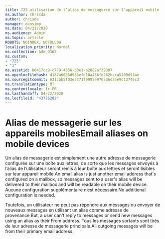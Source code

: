 ```yaml
---
title: 725 utilisation de l’alias de messagerie sur l’appareil mobile
ms.author: chrisda
author: chrisda
manager: dansimp
ms.date: 04/21/2020
ms.audience: Admin
ms.topic: article
ROBOTS: NOINDEX, NOFOLLOW
localization_priority: Normal
ms.collection: Adm_O365
ms.custom:
- "725"
- "1"
ms.assetid: b6417cc9-c779-4856-b0e1-a2882af39397
ms.openlocfilehash: d187a6686d986efd18a486fe262bcca5409d93ae
ms.sourcegitcommit: 631cbb5f03e5371f0995e976536d24e9d13746c3
ms.translationtype: MT
ms.contentlocale: fr-FR
ms.lasthandoff: 04/22/2020
ms.locfileid: "43726282"
---
```

# <a name="email-aliases-on-mobile-devices"></a><span data-ttu-id="4916c-102">Alias de messagerie sur les appareils mobiles</span><span class="sxs-lookup"><span data-stu-id="4916c-102">Email aliases on mobile devices</span></span>

<span data-ttu-id="4916c-103">Un alias de messagerie est simplement une autre adresse de messagerie configurée sur une boîte aux lettres, de sorte que les messages envoyés à l’alias de l’utilisateur seront remis à leur boîte aux lettres et seront lisibles sur leur appareil mobile.</span><span class="sxs-lookup"><span data-stu-id="4916c-103">An email alias is just another email address that's configured on a mailbox, so messages sent to a user's alias will be delivered to their mailbox and will be readable on their mobile device.</span></span> <span data-ttu-id="4916c-104">Aucune configuration supplémentaire n’est nécessaire.</span><span class="sxs-lookup"><span data-stu-id="4916c-104">No additional configuration is needed.</span></span>

<span data-ttu-id="4916c-105">Toutefois, un utilisateur ne peut pas répondre aux messages ou envoyer de nouveaux messages en utilisant un alias comme adresse de provenance.</span><span class="sxs-lookup"><span data-stu-id="4916c-105">But, a user can't reply to messages or send new messages using an alias as their From address.</span></span> <span data-ttu-id="4916c-106">Tous les messages sortants sont tirés de leur adresse de messagerie principale.</span><span class="sxs-lookup"><span data-stu-id="4916c-106">All outgoing messages will be from their primary email address.</span></span>
